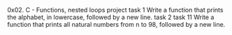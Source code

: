 0x02. C - Functions, nested loops  project
task 1 Write a function that prints the alphabet, in lowercase, followed by a new line.
task 2
task 11 Write a function that prints all natural numbers from n to 98, followed by a new line.
